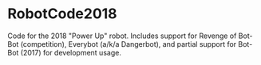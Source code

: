 # RobotCode2018
Code for the 2018 "Power Up" robot.  Includes support for Revenge of Bot-Bot (competition), Everybot (a/k/a Dangerbot), and partial support for Bot-Bot (2017) for development usage.
